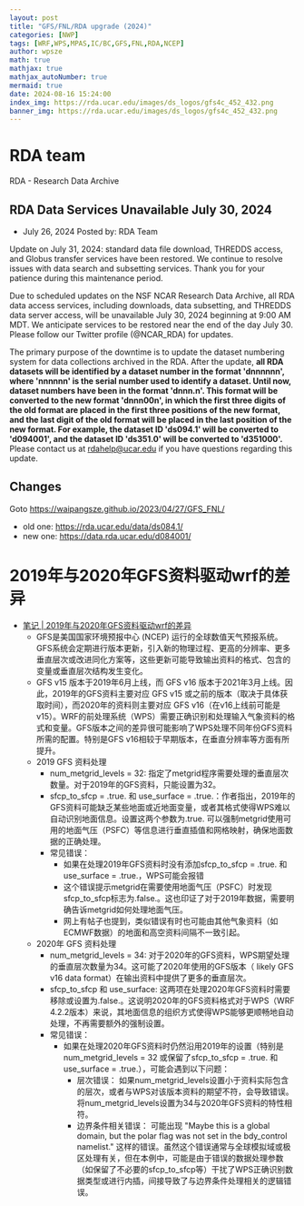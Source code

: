 ```yaml
---
layout: post
title: "GFS/FNL/RDA upgrade (2024)"
categories: [NWP]
tags: [WRF,WPS,MPAS,IC/BC,GFS,FNL,RDA,NCEP]
author: wpsze
math: true
mathjax: true
mathjax_autoNumber: true
mermaid: true
date: 2024-08-16 15:24:00
index_img: https://rda.ucar.edu/images/ds_logos/gfs4c_452_432.png
banner_img: https://rda.ucar.edu/images/ds_logos/gfs4c_452_432.png
---
```


# RDA team

RDA - Research Data Archive

## RDA Data Services Unavailable July 30, 2024
- July 26, 2024 Posted by: RDA Team

Update on July 31, 2024: standard data file download, THREDDS access, and Globus transfer services have been restored. We continue to resolve issues with data search and subsetting services. Thank you for your patience during this maintenance period.

Due to scheduled updates on the NSF NCAR Research Data Archive, all RDA data access services, including downloads, data subsetting, and THREDDS data server access, will be unavailable July 30, 2024 beginning at 9:00 AM MDT.  We anticipate services to be restored near the end of the day July 30. Please follow our Twitter profile (@NCAR_RDA) for updates.

The primary purpose of the downtime is to update the dataset numbering system for data collections archived in the RDA. After the update, **all RDA datasets will be identified by a dataset number in the format 'dnnnnnn', where 'nnnnnn' is the serial number used to identify a dataset. Until now, dataset numbers have been in the format 'dnnn.n'. This format will be converted to the new format 'dnnn00n', in which the first three digits of the old format are placed in the first three positions of the new format, and the last digit of the old format will be placed in the last position of the new format. For example, the dataset ID 'ds094.1' will be converted to 'd094001', and the dataset ID 'ds351.0' will be converted to 'd351000'.** Please contact us at rdahelp@ucar.edu if you have questions regarding this update.

## Changes

Goto <https://waipangsze.github.io/2023/04/27/GFS_FNL/>

- old one: https://rda.ucar.edu/data/ds084.1/ 
- new one: https://data.rda.ucar.edu/d084001/

# 2019年与2020年GFS资料驱动wrf的差异

- [笔记 | 2019年与2020年GFS资料驱动wrf的差异](https://mp.weixin.qq.com/s/ICJ59yUE2D3UnFlPngZRJA)
  - GFS是美国国家环境预报中心 (NCEP) 运行的全球数值天气预报系统。GFS系统会定期进行版本更新，引入新的物理过程、更高的分辨率、更多垂直层次或改进同化方案等，这些更新可能导致输出资料的格式、包含的变量或垂直层次结构发生变化。
  - GFS v15 版本于2019年6月上线，而 GFS v16 版本于2021年3月上线。因此，2019年的GFS资料主要对应 GFS v15 或之前的版本（取决于具体获取时间），而2020年的资料则主要对应 GFS v16（在v16上线前可能是v15）。WRF的前处理系统（WPS）需要正确识别和处理输入气象资料的格式和变量。GFS版本之间的差异很可能影响了WPS处理不同年份GFS资料所需的配置。特别是GFS v16相较于早期版本，在垂直分辨率等方面有所提升。
  - 2019 GFS 资料处理
    - num_metgrid_levels = 32: 指定了metgrid程序需要处理的垂直层次数量。对于2019年的GFS资料，只能设置为32。
    - sfcp_to_sfcp = .true. 和 use_surface = .true.：作者指出，2019年的GFS资料可能缺乏某些地面或近地面变量，或者其格式使得WPS难以自动识别地面信息。设置这两个参数为.true. 可以强制metgrid使用可用的地面气压（PSFC）等信息进行垂直插值和网格映射，确保地面数据的正确处理。
    - 常见错误：
      - 如果在处理2019年GFS资料时没有添加sfcp_to_sfcp = .true. 和 use_surface = .true.，WPS可能会报错
      - 这个错误提示metgrid在需要使用地面气压（PSFC）时发现sfcp_to_sfcp标志为.false.。这也印证了对于2019年数据，需要明确告诉metgrid如何处理地面气压。
      - 网上有帖子也提到，类似错误有时也可能由其他气象资料（如ECMWF数据）的地面和高空资料间隔不一致引起。
  - 2020年 GFS 资料处理
    - num_metgrid_levels = 34: 对于2020年的GFS资料，WPS期望处理的垂直层次数量为34。这可能了2020年使用的GFS版本（ likely GFS v16 data format）在输出资料中提供了更多的垂直层次。
    - sfcp_to_sfcp 和 use_surface: 这两项在处理2020年GFS资料时需要移除或设置为.false.。这说明2020年的GFS资料格式对于WPS（WRF 4.2.2版本）来说，其地面信息的组织方式使得WPS能够更顺畅地自动处理，不再需要额外的强制设置。
    - 常见错误：
      - 如果在处理2020年GFS资料时仍然沿用2019年的设置（特别是num_metgrid_levels = 32 或保留了sfcp_to_sfcp = .true. 和 use_surface = .true.），可能会遇到以下问题：
        - 层次错误： 如果num_metgrid_levels设置小于资料实际包含的层次，或者与WPS对该版本资料的期望不符，会导致错误。将num_metgrid_levels设置为34与2020年GFS资料的特性相符。
        - 边界条件相关错误： 可能出现 "Maybe this is a global domain, but the polar flag was not set in the bdy_control namelist." 这样的错误。虽然这个错误通常与全球模拟域或极区处理有关，但在本例中，可能是由于错误的数据处理参数（如保留了不必要的sfcp_to_sfcp等）干扰了WPS正确识别数据类型或进行内插，间接导致了与边界条件处理相关的逻辑错误。

